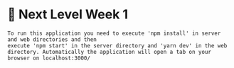 # 🚀 Next Level Week 1

    To run this application you need to execute 'npm install' in server and web directories and then 
    execute 'npm start' in the server directory and 'yarn dev' in the web directory. Automatically the application will open a tab on your browser on localhost:3000/
